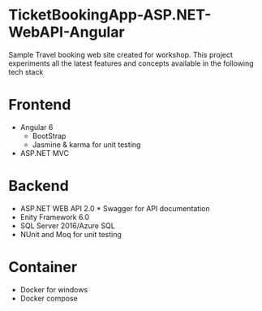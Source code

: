 # TicketBookingApp-ASP.NET-WebAPI-Angular
Sample Travel booking web site created for workshop. This project experiments all the latest features 
and concepts available in the following tech stack

# Frontend
* Angular 6
  * BootStrap
  * Jasmine & karma for unit testing
* ASP.NET MVC


# Backend
* ASP.NET WEB API 2.0
      * Swagger for API documentation
* Enity Framework 6.0
* SQL Server 2016/Azure SQL 
* NUnit and Moq for unit testing

# Container
  * Docker for windows
  * Docker compose




